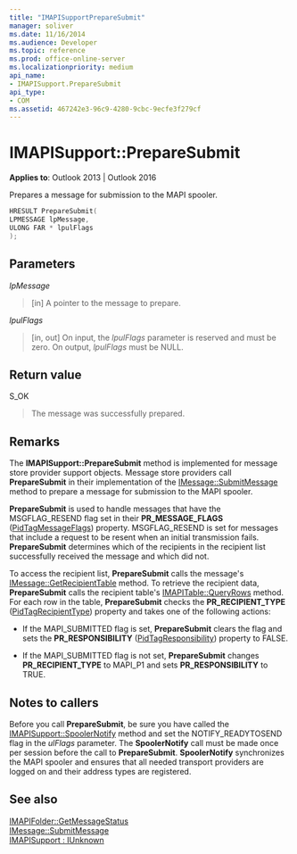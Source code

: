 ```yaml
---
title: "IMAPISupportPrepareSubmit" 
manager: soliver
ms.date: 11/16/2014
ms.audience: Developer
ms.topic: reference
ms.prod: office-online-server
ms.localizationpriority: medium
api_name:
- IMAPISupport.PrepareSubmit
api_type:
- COM
ms.assetid: 467242e3-96c9-4280-9cbc-9ecfe3f279cf
---
```


# IMAPISupport::PrepareSubmit

**Applies to**: Outlook 2013 | Outlook 2016

Prepares a message for submission to the MAPI spooler.

```cpp
HRESULT PrepareSubmit(
LPMESSAGE lpMessage,
ULONG FAR * lpulFlags
);
```

## Parameters

 _lpMessage_

> [in] A pointer to the message to prepare.

 _lpulFlags_

> [in, out] On input, the _lpulFlags_ parameter is reserved and must be zero. On output, _lpulFlags_ must be NULL.

## Return value

S_OK

> The message was successfully prepared.

## Remarks

The **IMAPISupport::PrepareSubmit** method is implemented for message store provider support objects. Message store providers call **PrepareSubmit** in their implementation of the [IMessage::SubmitMessage](imessage-submitmessage.md) method to prepare a message for submission to the MAPI spooler.

 **PrepareSubmit** is used to handle messages that have the MSGFLAG_RESEND flag set in their **PR_MESSAGE_FLAGS** ([PidTagMessageFlags](pidtagmessageflags-canonical-property.md)) property. MSGFLAG_RESEND is set for messages that include a request to be resent when an initial transmission fails. **PrepareSubmit** determines which of the recipients in the recipient list successfully received the message and which did not.

To access the recipient list, **PrepareSubmit** calls the message's [IMessage::GetRecipientTable](imessage-getrecipienttable.md) method. To retrieve the recipient data, **PrepareSubmit** calls the recipient table's [IMAPITable::QueryRows](imapitable-queryrows.md) method. For each row in the table, **PrepareSubmit** checks the **PR_RECIPIENT_TYPE** ([PidTagRecipientType](pidtagrecipienttype-canonical-property.md)) property and takes one of the following actions:

- If the MAPI_SUBMITTED flag is set, **PrepareSubmit** clears the flag and sets the **PR_RESPONSIBILITY** ([PidTagResponsibility](pidtagresponsibility-canonical-property.md)) property to FALSE.

- If the MAPI_SUBMITTED flag is not set, **PrepareSubmit** changes **PR_RECIPIENT_TYPE** to MAPI_P1 and sets **PR_RESPONSIBILITY** to TRUE.

## Notes to callers

Before you call **PrepareSubmit**, be sure you have called the [IMAPISupport::SpoolerNotify](imapisupport-spoolernotify.md) method and set the NOTIFY_READYTOSEND flag in the _ulFlags_ parameter. The **SpoolerNotify** call must be made once per session before the call to **PrepareSubmit**. **SpoolerNotify** synchronizes the MAPI spooler and ensures that all needed transport providers are logged on and their address types are registered.
 
## See also

[IMAPIFolder::GetMessageStatus](imapifolder-getmessagestatus.md)  
[IMessage::SubmitMessage](imessage-submitmessage.md)  
[IMAPISupport : IUnknown](imapisupportiunknown.md)
